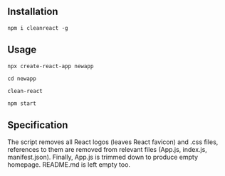 ## Installation

    npm i cleanreact -g

## Usage

    npx create-react-app newapp

    cd newapp

    clean-react

    npm start

## Specification

The script removes all React logos (leaves React favicon) and .css files, references to them are removed from relevant files (App.js, index.js, manifest.json). Finally, App.js is trimmed down to produce empty homepage. README.md is left empty too.
